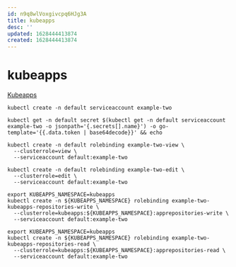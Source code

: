 ```yaml
---
id: n9q8wlVoxgivcpq6HJg3A
title: kubeapps
desc: ''
updated: 1628444413874
created: 1628444413874
---
```

# kubeapps
[Kubeapps](https://kubeapps.com/docs/access-control/)

    
    kubectl create -n default serviceaccount example-two
    
    kubectl get -n default secret $(kubectl get -n default serviceaccount example-two -o jsonpath='{.secrets[].name}') -o go-template='{{.data.token | base64decode}}' && echo
    
    kubectl create -n default rolebinding example-two-view \
      --clusterrole=view \
      --serviceaccount default:example-two
      
    kubectl create -n default rolebinding example-two-edit \
      --clusterrole=edit \
      --serviceaccount default:example-two
    
    export KUBEAPPS_NAMESPACE=kubeapps
    kubectl create -n ${KUBEAPPS_NAMESPACE} rolebinding example-two-kubeapps-repositories-write \
      --clusterrole=kubeapps:${KUBEAPPS_NAMESPACE}:apprepositories-write \
      --serviceaccount default:example-two
      
    export KUBEAPPS_NAMESPACE=kubeapps
    kubectl create -n ${KUBEAPPS_NAMESPACE} rolebinding example-two-kubeapps-repositories-read \
      --clusterrole=kubeapps:${KUBEAPPS_NAMESPACE}:apprepositories-read \
      --serviceaccount default:example-two
